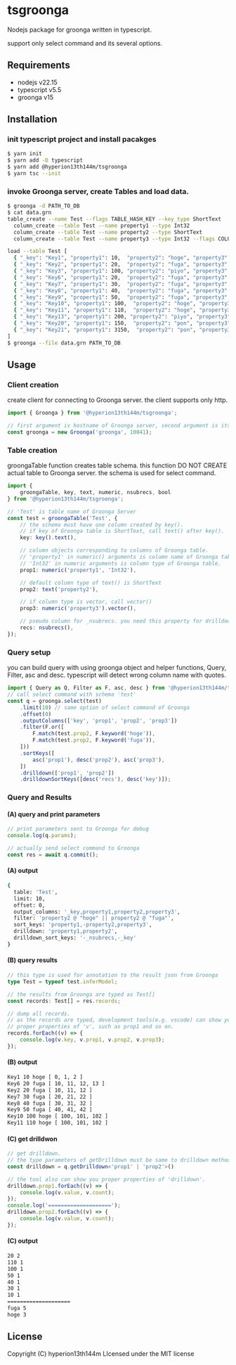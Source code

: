# tsgroonga
Nodejs package for groonga written in typescript.

support only select command and its several options.

## Requirements
 - nodejs v22.15
 - typescript v5.5
 - groonga v15

## Installation
### init typescript project and install pacakges

```bash
$ yarn init
$ yarn add -D typescript
$ yarn add @hyperion13th144m/tsgroonga
$ yarn tsc --init
```

### invoke Groonga server, create Tables and load data.
```bash
$ groonga -d PATH_TO_DB
$ cat data.grn
table_create --name Test --flags TABLE_HASH_KEY --key_type ShortText
  column_create --table Test --name property1 --type Int32
  column_create --table Test --name property2 --type ShortText
  column_create --table Test --name property3 --type Int32 --flags COLUMN_VECTOR

load --table Test [
  { "_key": "Key1", "property1": 10,  "property2": "hoge", "property3": [ 0, 1, 2 ] },
  { "_key": "Key2", "property1": 20,  "property2": "fuga", "property3": [ 10, 11, 12 ] },
  { "_key": "Key3", "property1": 100, "property2": "piyo", "property3": [ 20, 21, 22 ] },
  { "_key": "Key6", "property1": 20,  "property2": "fuga", "property3": [ 10, 11, 12, 13 ] },
  { "_key": "Key7", "property1": 30,  "property2": "fuga", "property3": [ 20, 21, 22 ] },
  { "_key": "Key8", "property1": 40,  "property2": "fuga", "property3": [ 30, 31, 32 ] },
  { "_key": "Key9", "property1": 50,  "property2": "fuga", "property3": [ 40, 41, 42 ] },
  { "_key": "Key10", "property1": 100,  "property2": "hoge", "property3": [ 100, 101, 102 ] },
  { "_key": "Key11", "property1": 110,  "property2": "hoge", "property3": [ 100, 101, 102 ] },
  { "_key": "Key13", "property1": 200, "property2": "piyo", "property3": [ 320, 231, 322 ] },
  { "_key": "Key20", "property1": 150,  "property2": "pon", "property3": [ 1800, 1701, 1402 ] },
  { "_key": "Key21", "property1": 3150,  "property2": "pon", "property3": [ 9800, 1121, 8242 ] },
]
$ groonga --file data.grn PATH_TO_DB
```

## Usage
### Client creation
create client for connecting to Groonga server. the client supports only http.

```typescript
import { Groonga } from '@hyperion13th144m/tsgroonga';

// first argument is hostname of Groonga server, second argument is its port.
const groonga = new Groonga('groonga', 10041);
```

### Table creation
groongaTable function creates table schema. this function DO NOT CREATE actual table to Groonga server. the schema is used for select command.

```typescript
import {
    groongaTable, key, text, numeric, nsubrecs, bool
} from '@hyperion13th144m/tsgroonga';

// 'Test' is table name of Groonga Server
const test = groongaTable('Test', {
    // the schema must have one column created by key().
    // if key of Groonga table is ShortText, call text() after key().
    key: key().text(),

    // column objects corresponding to columns of Groonga table.
    // 'property1' in numeric() arguments is column name of Groonga table.
    // 'Int32' in numeric arguments is column type of Groonga table.
    prop1: numeric('property1', 'Int32'),

    // default column type of text() is ShortText
    prop2: text('property2'),

    // if column type is vector, call vector()
    prop3: numeric('property3').vector(),

    // pseudo column for _nsubrecs. you need this property for drilldownSortKeys()
    recs: nsubrecs(),
});
```

### Query setup
you can build query with using groonga object and helper functions, Query, Filter, asc and desc. typescript will detect wrong column name with quotes.

```typescript
import { Query as Q, Filter as F, asc, desc } from '@hyperion13th144m/tsgroonga';
// call select command with schema 'test'
const q = groonga.select(test)
    .limit(10) // same option of select command of Groonga
    .offset(0)
    .outputColumns(['key', 'prop1', 'prop2', 'prop3'])
    .filter(F.or([
        F.match(test.prop2, F.keyword('hoge')),
        F.match(test.prop2, F.keyword('fuga')),
    ]))
    .sortKeys([
        asc('prop1'), desc('prop2'), asc('prop3'),
    ])
    .drilldown(['prop1', 'prop2'])
    .drilldownSortKeys([desc('recs'), desc('key')]);
```

### Query and Results
####  (A) query and print parameters

```typescript
// print parameters sent to Groonga for debug
console.log(q.params);

// actually send select command to Groonga
const res = await q.commit();
```

#### (A) output
```bash
{
  table: 'Test',
  limit: 10,
  offset: 0,
  output_columns: '_key,property1,property2,property3',
  filter: 'property2 @ "hoge" || property2 @ "fuga"',
  sort_keys: 'property1,-property2,property3',
  drilldown: 'property1,property2',
  drilldown_sort_keys: '-_nsubrecs,-_key'
}
```

#### (B) query results
```typescript
// this type is used for annotation to the result json from Groonga
type Test = typeof test.inferModel;

// the results from Groonga are typed as Test[]
const records: Test[] = res.records;

// dump all records.
// as the records are typed, development tools(e.g. vscode) can show you
// proper properties of 'v', such as prop1 and so on.
records.forEach((v) => {
    console.log(v.key, v.prop1, v.prop2, v.prop3);
});
```

#### (B) output
```bash
Key1 10 hoge [ 0, 1, 2 ]
Key6 20 fuga [ 10, 11, 12, 13 ]
Key2 20 fuga [ 10, 11, 12 ]
Key7 30 fuga [ 20, 21, 22 ]
Key8 40 fuga [ 30, 31, 32 ]
Key9 50 fuga [ 40, 41, 42 ]
Key10 100 hoge [ 100, 101, 102 ]
Key11 110 hoge [ 100, 101, 102 ]
```

#### (C) get drilldwon
```typescript
// get drilldown.
// the type parameters of getDrilldown must be same to drilldown method of SelectCommand.
const drilldown = q.getDrilldown<'prop1' | 'prop2'>()

// the tool also can show you proper properties of 'drilldown'.
drilldown.prop1.forEach((v) => {
    console.log(v.value, v.count);
});
console.log('====================');
drilldown.prop2.forEach((v) => {
    console.log(v.value, v.count);
});
```

#### (C) output
```bash
20 2
110 1
100 1
50 1
40 1
30 1
10 1
====================
fuga 5
hoge 3
```


## License
Copyright (C) hyperion13th144m
LIcensed under the MIT license
